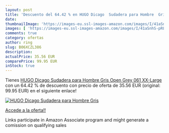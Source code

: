 ```yaml
---
layout: post
title: 'Descuento del 64.42 % en HUGO Dicago  Sudadera para Hombre  Gris '
date: 
thumbnailImage: 'https://images-eu.ssl-images-amazon.com/images/I/41aSnhS-pRL._SL200_.jpg'
images: [ 'https://images-eu.ssl-images-amazon.com/images/I/41aSnhS-pRL._SL200_.jpg' ]
comments: true
category: ofertas
author: ring
slug: B06XCZL386
description:
actualPrice: 35.56 EUR
comparePrice: 99.95 EUR
inStock: true
---
```


Tienes [HUGO Dicago  Sudadera para Hombre  Gris  Open Grey 061   XX-Large](https://www.amazon.es/dp/B06XCZL386/?tag=tolees-21) con un 64.42 % de descuento con precio de oferta de 35.56 EUR (original: 99.95 EUR) en el siguiente enlace!

[![HUGO Dicago  Sudadera para Hombre  Gris ](https://images-eu.ssl-images-amazon.com/images/I/41aSnhS-pRL._SL200_.jpg)](https://www.amazon.es/dp/B06XCZL386/?tag=tolees-21)

[Accede a la oferta!!](https://www.amazon.es/dp/B06XCZL386/?tag=tolees-21)

Links participate in Amazon Associate program and might generate a comission on qualifying sales


